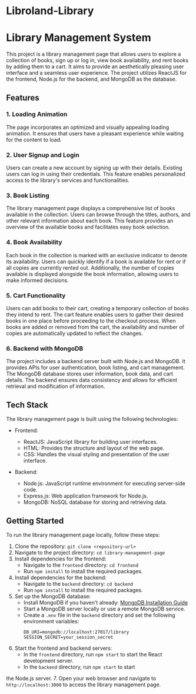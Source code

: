 # Libroland-Library
# Library Management System

This project is a library management page that allows users to explore a collection of books, sign up or log in, view book availability, and rent books by adding them to a cart. It aims to provide an aesthetically pleasing user interface and a seamless user experience. The project utilizes ReactJS for the frontend, Node.js for the backend, and MongoDB as the database.

## Features

### 1. Loading Animation
The page incorporates an optimized and visually appealing loading animation. It ensures that users have a pleasant experience while waiting for the content to load.

### 2. User Signup and Login
Users can create a new account by signing up with their details. Existing users can log in using their credentials. This feature enables personalized access to the library's services and functionalities.

### 3. Book Listing
The library management page displays a comprehensive list of books available in the collection. Users can browse through the titles, authors, and other relevant information about each book. This feature provides an overview of the available books and facilitates easy book selection.

### 4. Book Availability
Each book in the collection is marked with an exclusive indicator to denote its availability. Users can quickly identify if a book is available for rent or if all copies are currently rented out. Additionally, the number of copies available is displayed alongside the book information, allowing users to make informed decisions.

### 5. Cart Functionality
Users can add books to their cart, creating a temporary collection of books they intend to rent. The cart feature enables users to gather their desired books in one place before proceeding to the checkout process. When books are added or removed from the cart, the availability and number of copies are automatically updated to reflect the changes.

### 6. Backend with MongoDB
The project includes a backend server built with Node.js and MongoDB. It provides APIs for user authentication, book listing, and cart management. The MongoDB database stores user information, book data, and cart details. The backend ensures data consistency and allows for efficient retrieval and modification of information.

## Tech Stack

The library management page is built using the following technologies:

- Frontend:
  - ReactJS: JavaScript library for building user interfaces.
  - HTML: Provides the structure and layout of the web page.
  - CSS: Handles the visual styling and presentation of the user interface.

- Backend:
  - Node.js: JavaScript runtime environment for executing server-side code.
  - Express.js: Web application framework for Node.js.
  - MongoDB: NoSQL database for storing and retrieving data.

## Getting Started

To run the library management page locally, follow these steps:

1. Clone the repository: `git clone <repository-url>`
2. Navigate to the project directory: `cd library-management-page`
3. Install dependencies for the frontend:
   - Navigate to the `frontend` directory: `cd frontend`
   - Run `npm install` to install the required packages.
4. Install dependencies for the backend:
   - Navigate to the `backend` directory: `cd backend`
   - Run `npm install` to install the required packages.
5. Set up the MongoDB database:
   - Install MongoDB if you haven't already: [MongoDB Installation Guide](https://docs.mongodb.com/manual/installation/)
   - Start a MongoDB server locally or use a remote MongoDB service.
   - Create a `.env` file in the `backend` directory and set the following environment variables:
     ```
     DB_URI=mongodb://localhost:27017/library
     SESSION_SECRET=your_session_secret
     ```
6. Start the frontend and backend servers:
   - In the `frontend` directory, run `npm start` to start the React development server.
   - In the `backend` directory, run `npm start` to start

 the Node.js server.
7. Open your web browser and navigate to `http://localhost:3000` to access the library management page.

